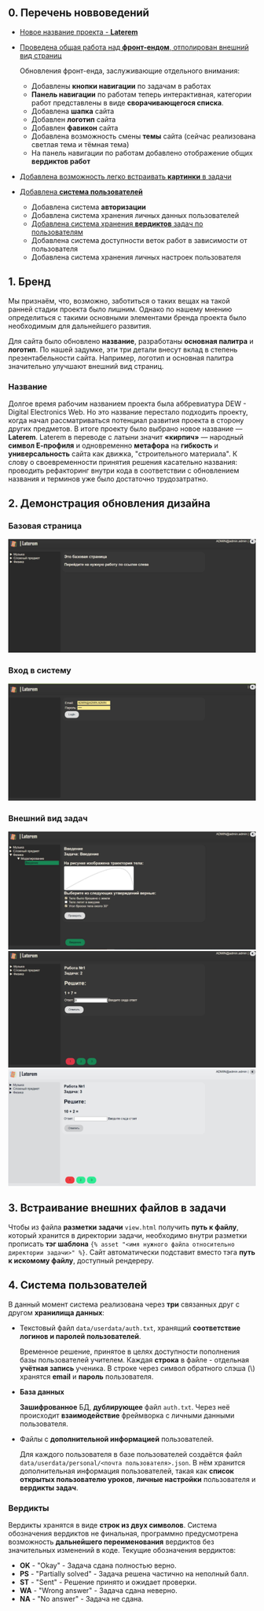 ## 0. Перечень новвоведений 
- [Новое название проекта - **Laterem**](#название)
- [Проведена общая работа над **фронт-ендом**, отполирован внешний вид страниц](#2-демонстрация-обновления-дизайна)
    
    Обновления фронт-енда, заслуживающие отдельного внимания:
    - Добавлены **кнопки навигации** по задачам в работах 
    - **Панель навигации** по работам теперь интерактивная, категории работ представлены в виде **сворачивающегося списка**. 
    - Добавлена **шапка** сайта 
    - Добавлен **логотип** сайта 
    - Добавлен **фавикон** сайта 
    - Добавлена возможность смены **темы** сайта (сейчас реализована светлая тема и тёмная тема) 
    - На панель навигации по работам добавлено отображение общих **вердиктов работ**
- [Добавлена возможность легко встраивать **картинки** в задачи](#3-встраивание-внешних-файлов-в-задачи)
- [Добавлена **система пользователей**](#4-система-пользователей)
    - Добавлена система **авторизации**
    - Добавлена система хранения личных данных пользователей
    - [Добавлена система хранения **вердиктов** задач по пользователям](#вердикты)
    - Добавлена система доступности веток работ в зависимости от пользователя 
    - Добавлена система хранения личных настроек пользователя 

  
## 1. Бренд 
Мы признаём, что, возможно, заботиться о таких вещах на такой ранней стадии проекта было лишним. Однако по нашему мнению определиться с такими основными элементами бренда проекта было необходимым для дальнейшего развития. 
  
Для сайта было обновлено **название**, разработаны **основная палитра** и **логотип**. По нашей задумке, эти три детали внесут вклад в степень презентабельности сайта. Например, логотип и основная палитра значительно улучшают внешний вид страниц. 
  
### Название 
Долгое время рабочим названием проекта была аббревиатура DEW - Digital Electronics Web. Но это название перестало подходить проекту, когда начал рассматриваться потенциал развития проекта в сторону других предметов. 
В итоге проекту было выбрано новое название — **Laterem**. 
Laterem в переводе с латыни значит **«кирпич»** — народный **символ Е-профиля** и одновременно **метафора** на **гибкость** и **универсальность** сайта как движка, "строительного материала". 
К слову о своевременности принятия решения касательно названия: проводить рефакторинг внутри кода в соответствии с обновлением названия и терминов уже было достаточно трудозатратно. 
 
## 2. Демонстрация обновления дизайна 

### Базовая страница
![index page](img/index.jpg)
### Вход в систему
![login page](img/login.jpg)
### Внешний вид задач
![task page](img/task1.jpg)
![task page](img/task2.jpg)
![task page](img/eyeburn.jpg)


## 3. Встраивание **внешних файлов** в задачи
Чтобы из файла **разметки задачи** `view.html` получить **путь к файлу**, который хранится в директории задачи, необходимо внутри разметки прописать **тэг шаблона** `{% asset "<имя нужного файла относительно директории задачи>" %}`. Сайт автоматически подставит вместо тэга **путь к искомому файлу**, доступный рендереру. 

## 4. Система пользователей
В данный момент система реализована через **три** связанных друг с другом **хранилища данных**:
- Текстовый файл `data/userdata/auth.txt`, хранящий **соответствие логинов и паролей пользователей**. 
    
    Временное решение, принятое в целях доступности пополнения базы пользователей учителем. 
    Каждая **строка** в файле - отдельная **учётная запись** ученика. В строке через символ обратного слэша (\\) хранятся **email** и **пароль** пользователя. 
- **База данных**
    
    **Зашифрованное** БД, **дублирующее** файл `auth.txt`. Через неё происходит **взаимодействие** фреймворка с личными данными пользователя. 
- Файлы с **дополнительной информацией** пользователей. 
    
    Для каждого пользователя в базе пользователей создаётся файл `data/userdata/personal/<почта пользователя>.json`. В нём хранится дополнительная информация пользователей, такая как **список открытых пользователю уроков**, **личные настройки** пользователя и **вердикты задач**. 

### Вердикты
Вердикты хранятся в виде **строк из двух символов**. Система обозначения вердиктов не финальная, программно предусмотрена возможность **дальнейшего переименования** вердиктов без значительных изменений в коде. 
Текущие обозначения вердиктов:
- **OK** - "Okay" - Задача сдана полностью верно. 
- **PS** - "Partially solved" - Задача решена частично на неполный балл. 
- **ST** - "Sent" - Решение принято и ожидает проверки.
- **WA** - "Wrong answer" - Задача сдана неверно.
- **NA** - "No answer" - Задача не сдана.